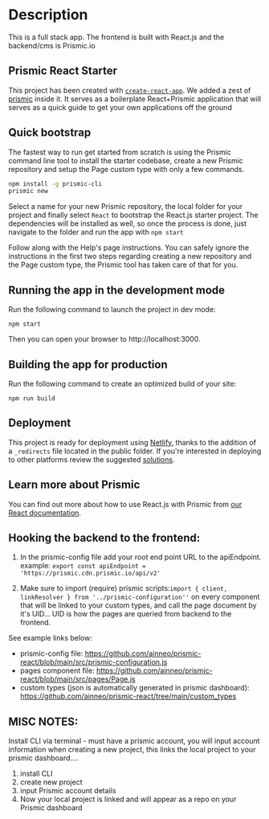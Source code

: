 # Description
This is a full stack app. The frontend is built with React.js and the backend/cms is Prismic.io

## Prismic React Starter
This project has been created with [`create-react-app`](https://github.com/facebookincubator/create-react-app). We added a zest of [prismic](https://github.com/prismicio/javascript-kit) inside it. It serves as a boilerplate React+Prismic application that will serves as a quick guide to get your own applications off the ground

## Quick bootstrap
The fastest way to run get started from scratch is using the Prismic command line tool to install the starter codebase, create a new Prismic repository and setup the Page custom type with only a few commands.
```bash
npm install -g prismic-cli
prismic new
```
Select a name for your new Prismic repository, the local folder for your project and finally select `React` to bootstrap the React.js starter project. The dependencies will be installed as well, so once the process is done, just navigate to the folder and run the app with `npm start`

Follow along with the Help's page instructions. You can safely ignore the instructions in the first two steps regarding creating a new repository and the Page custom type, the Prismic tool has taken care of that for you.

## Running the app in the development mode
Run the following command to launch the project in dev mode:
```
npm start
```
Then you can open your browser to http://localhost:3000.

## Building the app for production
Run the following command to create an optimized build of your site:
```
npm run build
```

## Deployment
This project is ready for deployment using [Netlify](https://www.netlify.com), thanks to the addition of a `_redirects` file located in the public folder. If you're interested in deploying to other platforms review the suggested [solutions](https://facebook.github.io/create-react-app/docs/deployment).

## Learn more about Prismic

You can find out more about how to use React.js with Prismic from [our React documentation](https://prismic.io/docs/reactjs/getting-started/getting-started-from-scratch).


##  Hooking the backend to the frontend:
1. In the prismic-config file add your root end point URL to the apiEndpoint. 
example: ```export const apiEndpoint = 'https://prismic.cdn.prismic.io/api/v2'```

2. Make sure to import (require) prismic scripts:```import { client, linkResolver } from '../prismic-configuration''``` on every component that will be linked to your custom types, and call the page document by it's UID... UID is how the pages are queried from backend to the frontend.

See example links below: 
- prismic-config file: https://github.com/ainneo/prismic-react/blob/main/src/prismic-configuration.js
- pages component file: https://github.com/ainneo/prismic-react/blob/main/src/pages/Page.js
- custom types (json is automatically generated in prismic dashboard): https://github.com/ainneo/prismic-react/tree/main/custom_types


## MISC NOTES:
Install CLI via terminal - must have a prismic account, you will input account information when creating a new project, this links the local project to your prismic dashboard.... 
1. install CLI 
2. create new project  
3. input Prismic account details 
4. Now your local project is linked and will appear as a repo on your Prismic dashboard
